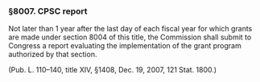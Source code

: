 ### §8007. CPSC report ###

Not later than 1 year after the last day of each fiscal year for which grants are made under section 8004 of this title, the Commission shall submit to Congress a report evaluating the implementation of the grant program authorized by that section.

(Pub. L. 110–140, title XIV, §1408, Dec. 19, 2007, 121 Stat. 1800.)